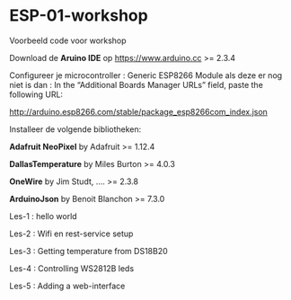 # ESP-01-workshop
Voorbeeld code voor workshop

Download de **Aruino IDE** op https://www.arduino.cc >= 2.3.4

Configureer je microcontroller : Generic ESP8266 Module
als deze er nog niet is dan :
In the “Additional Boards Manager URLs” field, paste the following URL:

http://arduino.esp8266.com/stable/package_esp8266com_index.json

Installeer de volgende bibliotheken:

**Adafruit NeoPixel** by Adafruit >= 1.12.4

**DallasTemperature** by Miles Burton >= 4.0.3

**OneWire** by Jim Studt, .... >= 2.3.8

**ArduinoJson** by Benoit Blanchon >= 7.3.0


Les-1 : hello world

Les-2 : Wifi en rest-service setup

Les-3 : Getting temperature from DS18B20

Les-4 : Controlling WS2812B leds

Les-5 : Adding a web-interface
